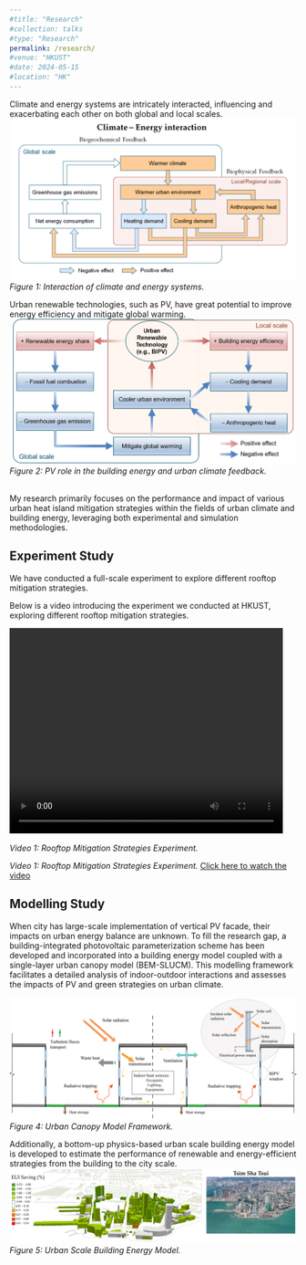 ```yaml
---
#title: "Research"
#collection: talks
#type: "Research"
permalink: /research/
#venue: "HKUST"
#date: 2024-05-15
#location: "HK"
---
```


Climate and energy systems are intricately interacted, influencing and exacerbating each other on both global and local scales.
![Climate-Energy Interaction Diagram](/images/C_E.png)
*Figure 1: Interaction of climate and energy systems.*

Urban renewable technologies, such as PV, have great potential to improve energy efficiency and mitigate global warming.
![PV](/images/PV.png)
*Figure 2: PV role in the building energy and urban climate feedback.*

<br>
My research primarily focuses on the performance and impact of various urban heat island mitigation strategies within the fields of urban climate and building energy, leveraging both experimental and simulation methodologies. 
<br>

<h2>Experiment Study</h2>
<p>We have conducted a full-scale experiment to explore different rooftop mitigation strategies.</p>
<p>Below is a video introducing the experiment we conducted at HKUST, exploring different rooftop mitigation strategies.</p>
    <video width="480" height="360" controls>
        <source src="http://chenlt326.github.io/files/Nov19_480p.mp4" type="video/mp4">
        Your browser does not support the video tag.
    </video>
    <p><em>Video 1: Rooftop Mitigation Strategies Experiment.</em></p>

    
<p><em>Video 1: Rooftop Mitigation Strategies Experiment.</em> <a href="http://chenlt326.github.io/files/Nov19_480p.mp4">Click here to watch the video</a>
    
<!--
#[Map](/images/Fig2map.png)
#*Figure 3: Site map of the four studied roofs at HKUST campus.*
-->
<br>

<h2>Modelling Study</h2>
When city has large-scale implementation of vertical PV facade, their impacts on urban energy balance are unknown. To fill the research gap, a building-integrated photovoltaic parameterization scheme has been developed and incorporated into a building energy model coupled with a single-layer urban canopy model (BEM-SLUCM). This modelling framework facilitates a detailed analysis of indoor-outdoor interactions and assesses the impacts of PV and green strategies on urban climate.

![UCM Diagram](/images/UCM.png)
*Figure 4: Urban Canopy Model Framework.*


Additionally, a bottom-up physics-based urban scale building energy model is developed to estimate the performance of renewable and energy-efficient strategies from the building to the city scale.
![Urban Building Energy Model](/images/UBEM.png)
*Figure 5: Urban Scale Building Energy Model.*
